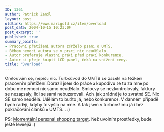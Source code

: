 ```yaml
---
ID: 1361
author: Patrick Zandl
layout: post
oldlink: https://www.marigold.cz/item/overload
post_date: 2004-10-15 10:23:09
post_excerpt: ''
published: true
summary_points:
- Pracovní přetížení autora zdrželo psaní o UMTS.
- Během nemoci autora se v práci nic neudělalo.
- Autor preferuje vlastní práci před prací konkurence.
- Autor si přeje koupit LCD panel, čeká na snížení ceny.
title: "Overload"
---
```


<p>
Omlouvám se, nepíšu nic. Turboúvod do UMTS se zasekl na těžkém pracovním přetížení. Dorazil jsem do práce a kupodivu se tu za mne po dobu mé nemoci nic samo neudělalo. Smlouvy se nezkontrolovaly, faktury se nezapsaly, lidi se sami nebuzerovali. Ach, jak zrádné je to zvratné SE. Nic SE samo neudělá. Udělám to buďto já, nebo konkurence. V danném případě bych raději, kdyby to vyšlo na mne. A tak jsem v turborežimu já i bez pokračování článků o UMTS&#8230; :)
</p>

<p>
PS: <a href="http://www.lcdpanely.cz/detail.do?id=1000140">Momentální personal shopping target</a>. Než uvolním prostředky, bude ještě levnější :)
</p>